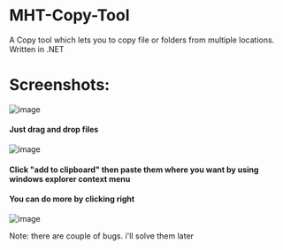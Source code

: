 # MHT-Copy-Tool
 A Copy tool which lets you to copy file or folders from multiple locations. Written in .NET

# Screenshots:
![image](https://user-images.githubusercontent.com/51961772/184517895-899061ba-e614-45d7-ab1f-9676a756e186.png)

#### Just drag and drop files

![image](https://user-images.githubusercontent.com/51961772/184517979-a95e71d6-0d31-4a07-bb6f-94235c33ac86.png)

#### Click "add to clipboard" then paste them where you want by using windows explorer context menu

#### You can do more by clicking right

![image](https://user-images.githubusercontent.com/51961772/184518056-136532ac-e271-4816-b86e-4cfa88c69d11.png)

Note: there are couple of bugs. i'll solve them later
